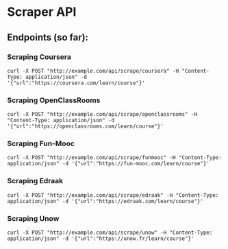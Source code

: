 # Scraper API

## Endpoints (so far):

### **Scraping Coursera**

```curl
curl -X POST "http://example.com/api/scrape/coursera" -H "Content-Type: application/json" -d '{"url":"https://coursera.com/learn/course"}'
```

### **Scraping OpenClassRooms**

```curl
curl -X POST "http://example.com/api/scrape/openclassrooms" -H "Content-Type: application/json" -d '{"url":"https://openclassrooms.com/learn/course"}'
```

### **Scraping Fun-Mooc**

```curl
curl -X POST "http://example.com/api/scrape/funmooc" -H "Content-Type: application/json" -d '{"url":"https://fun-mooc.com/learn/course"}'
```

### **Scraping Edraak**

```curl
curl -X POST "http://example.com/api/scrape/edraak" -H "Content-Type: application/json" -d '{"url":"https://edraak.com/learn/course"}'
```

### **Scraping Unow**

```curl
curl -X POST "http://example.com/api/scrape/unow" -H "Content-Type: application/json" -d '{"url":"https://unow.fr/learn/course"}'
```
